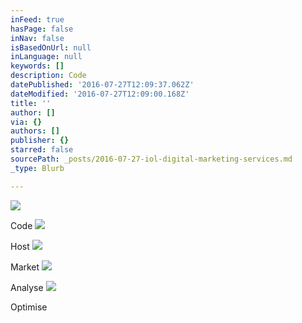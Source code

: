 ```yaml
---
inFeed: true
hasPage: false
inNav: false
isBasedOnUrl: null
inLanguage: null
keywords: []
description: Code
datePublished: '2016-07-27T12:09:37.062Z'
dateModified: '2016-07-27T12:09:00.168Z'
title: ''
author: []
via: {}
authors: []
publisher: {}
starred: false
sourcePath: _posts/2016-07-27-iol-digital-marketing-services.md
_type: Blurb

---
```

![](https://the-grid-user-content.s3-us-west-2.amazonaws.com/69c5f729-29c1-40e1-984b-fc3e6c56b3bc.jpg)

Code
![](https://the-grid-user-content.s3-us-west-2.amazonaws.com/092cb50d-1c8c-4032-b1ac-61046059406a.jpg)

Host
![](https://the-grid-user-content.s3-us-west-2.amazonaws.com/3ca2f97f-3bdb-4a8b-9fde-7cc4e9263bf9.jpg)

Market
![](https://the-grid-user-content.s3-us-west-2.amazonaws.com/aeccd445-c72d-4ab9-80bc-5994566111e4.jpg)

Analyse
![](https://the-grid-user-content.s3-us-west-2.amazonaws.com/0b42be64-6807-4bbf-b39c-3c127a8e6385.jpg)

Optimise